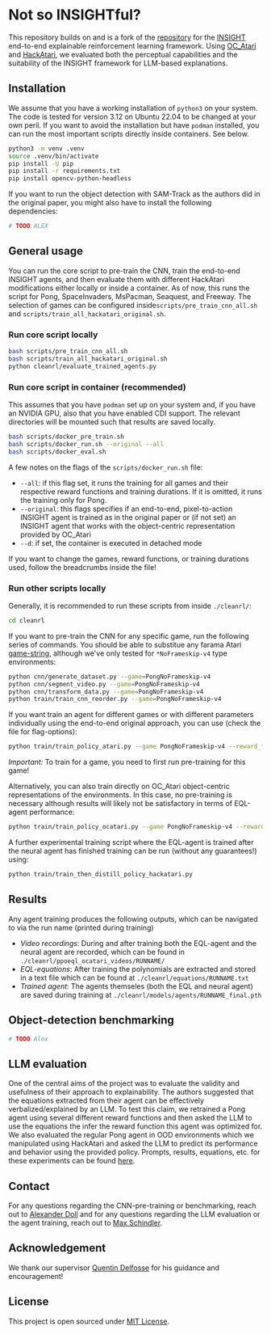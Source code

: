 
# Not so INSIGHTful?

This repository builds on and is a fork of the [repository](https://github.com/ins-rl/insight) for the [INSIGHT](https://arxiv.org/abs/2403.12451) end-to-end explainable reinforcement learning framework. Using [OC_Atari](https://github.com/k4ntz/OC_Atari) and [HackAtari](https://github.com/k4ntz/HackAtari), we evaluated both the perceptual capabilities and the suitability of the INSIGHT framework for LLM-based explanations.

## Installation
We assume that you have a working installation of ```python3``` on your system. The code is tested for version 3.12 on Ubuntu 22.04 to be changed at your own peril. If you want to avoid the installation but have ```podman``` installed, you can run the most important scripts directly inside containers. See below.
```bash
python3 -m venv .venv
source .venv/bin/activate
pip install -U pip
pip install -r requirements.txt
pip install opencv-python-headless
```
If you want to run the object detection with SAM-Track as the authors did in the original paper, you might also have to install the following dependencies:
```bash
# TODO ALEX
```
## General usage
You can run the core script to pre-train the CNN, train the end-to-end INSIGHT agents, and then evaluate them with different HackAtari modifications either locally or inside a container. As of now, this runs the script for Pong, SpaceInvaders, MsPacman, Seaquest, and Freeway. The selection of games can be configured inside```scripts/pre_train_cnn_all.sh``` and ```scripts/train_all_hackatari_original.sh```.

### Run core script locally
```bash
bash scripts/pre_train_cnn_all.sh
bash scripts/train_all_hackatari_original.sh
python cleanrl/evaluate_trained_agents.py
```
### Run core script in container (recommended)
This assumes that you have ```podman``` set up on your system and, if you have an NVIDIA GPU, also that you have enabled CDI support. The relevant directories will be mounted such that results are saved locally.
```bash
bash scripts/docker_pre_train.sh
bash scripts/docker_run.sh --original --all
bash scripts/docker_eval.sh
```
A few notes on the flags of the ```scripts/docker_run.sh``` file:
- ```--all```: if this flag set, it runs the training for all games and their respective reward functions and training durations. If it is omitted, it runs the training only for Pong.
- ```--original```: this flags specifies if an end-to-end, pixel-to-action INSIGHT agent is trained as in the original paper or (if not set) an INSIGHT agent that works with the object-centric representation provided by OC_Atari
- ```--d```: if set, the container is executed in detached mode

If you want to change the games, reward functions, or training durations used, follow the breadcrumbs inside the file!

### Run other scripts locally
Generally, it is recommended to run these scripts from inside ```./cleanrl/```:
```bash
cd cleanrl
```
If you want to pre-train the CNN for any specific game, run the following series of commands. You should be able to substitue any farama Atari [game-string](https://ale.farama.org/environments/), although we've only tested for ```*NoFrameskip-v4``` type environments:
```bash
python cnn/generate_dataset.py --game=PongNoFrameskip-v4
python cnn/segment_video.py --game=PongNoFrameskip-v4
python cnn/transform_data.py --game=PongNoFrameskip-v4
python train/train_cnn_reorder.py --game=PongNoFrameskip-v4
```
If you want train an agent for different games or with different parameters individually using the end-to-end original approach, you can use (check the file for flag-options):
```bash
python train/train_policy_atari.py --game PongNoFrameskip-v4 --reward_function random_rf
```
*Important:* To train for a game, you need to first run pre-training for this game!

Alternatively, you can also train directly on OC_Atari object-centric representations of the environments. In this case, no pre-training is necessary although results will likely not be satisfactory in terms of EQL-agent performance:
```bash
python train/train_policy_ocatari.py --game PongNoFrameskip-v4 --reward_function default
```
A further experimental training script where the EQL-agent is trained after the neural agent has finished training can be run (without any guarantees!) using:
```bash
python train/train_then_distill_policy_hackatari.py
```
## Results
Any agent training produces the following outputs, which can be navigated to via the run name (printed during training)
- *Video recordings*: During and after training both the EQL-agent and the neural agent are recorded, which can be found in ```./cleanrl/ppoeql_ocatari_videos/RUNNAME/```
- *EQL-equations*: After training the polynomials are extracted and stored in a text file which can be found at ```./cleanrl/equations/RUNNAME.txt```
- *Trained agent*: The agents themseles (both the EQL and neural agent) are saved during training at ```./cleanrl/models/agents/RUNNAME_final.pth```
## Object-detection benchmarking
```bash
# TODO Alex
```
## LLM evaluation
One of the central aims of the project was to evaluate the validity and usefulness of their approach to explainability. The authors suggested that the equations extracted from their agent can be effectively verbalized/explained by an LLM. To test this claim, we retrained a Pong agent using several different reward functions and then asked the LLM to use the equations the infer the reward function this agent was optimized for. We also evaluated the regular Pong agent in OOD environments which we manipulated using HackAtari and asked the LLM to predict its performance and behavior using the provided policy. Prompts, results, equations, etc. for these experiments can be found [here](https://drive.google.com/drive/folders/1yi9JkR5QRicLOnu9eG90hjm6KU-g8Tse).

## Contact
For any questions regarding the CNN-pre-training or benchmarking, reach out to [Alexander Doll](https://github.com/alexanderdoll) and for any questions regarding the LLM evaluation or the agent training, reach out to [Max Schindler](https://github.com/maxschin/).

## Acknowledgement
We thank our supervisor [Quentin Delfosse](https://github.com/k4ntz/) for his guidance and encouragement!

## License
This project is open sourced under [MIT License](LICENSE).
